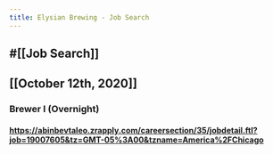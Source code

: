```yaml
---
title: Elysian Brewing - Job Search
---
```


## #[[Job Search]]

## 

## [[October 12th, 2020]]
### Brewer I (Overnight)
#### https://abinbevtaleo.zrapply.com/careersection/35/jobdetail.ftl?job=19007605&tz=GMT-05%3A00&tzname=America%2FChicago
